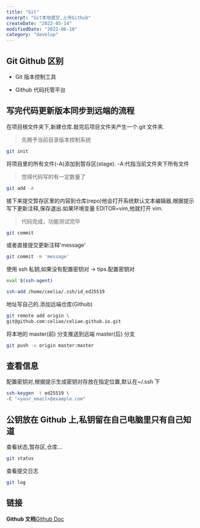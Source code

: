 ```yaml
---
title: "Git"
excerpt: "Git本地提交,上传Github"
createDate: "2022-05-14"
modifiedDate: "2022-06-10"
category: "develop"
---
```


## Git Github 区别

- Git 版本控制工具

- Github 代码托管平台

## 写完代码更新版本同步到远端的流程

在项目根文件夹下,新建仓库.敲完后项目文件夹产生一个.git 文件夹.

> 先赐予当前目录版本控制系统

```bash
git init
```

将项目里的所有文件(-A)添加到暂存区(stage). -A:代指当前文件夹下所有文件

> 觉得代码写的有一定数量了

```bash
git add -A
```

接下来提交暂存区里的内容到仓库(repo)他会打开系统默认文本编辑器,根据提示写下更新注释,保存退出.如果环境变量 EDITOR=vim,他就打开 vim.

> 代码完成，功能测试完毕

```bash
git commit
```

或者直接提交更新注释'message'

```bash
git commit -m 'message'
```

使用 ssh 私钥,如果没有配置密钥对 -> tips.配置密钥对

```bash
eval $(ssh-agent)
```

```bash
ssh-add /home/ceelia/.ssh/id_ed25519
```

地址写自己的.添加远端仓库(Github)

```bash
git remote add origin \
git@github.com:celiae/celiae.github.io.git
```

将本地的 master(前) 分支推送到远端 master(后) 分支

```bash
git push -u origin master:master
```

## 查看信息

配置密钥对,根据提示生成密钥对存放在指定位置,默认在~/.ssh 下

```bash
ssh-keygen -t ed25519 \
-C "<your_email>@example.com"
```

## 公钥放在 Github 上,私钥留在自己电脑里只有自己知道

查看状态,暂存区,仓库...

```bash
git status
```

查看提交日志

```bash
git log
```

## 链接

**Github 文档**[Github Doc](https://docs.github.com)

<!-- **Git 文档**[Git Pro](https://) -->